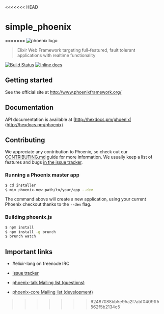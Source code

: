 <<<<<<< HEAD
# simple_phoenix
=======
![phoenix logo](https://raw.githubusercontent.com/phoenixframework/phoenix/master/priv/static/phoenix.png)
> Elixir Web Framework targeting full-featured, fault tolerant applications with realtime functionality

[![Build Status](https://api.travis-ci.org/phoenixframework/phoenix.svg)](https://travis-ci.org/phoenixframework/phoenix)
[![Inline docs](http://inch-ci.org/github/phoenixframework/phoenix.svg)](http://inch-ci.org/github/phoenixframework/phoenix)

## Getting started

See the official site at http://www.phoenixframework.org/

## Documentation

API documentation is available at [http://hexdocs.pm/phoenix](http://hexdocs.pm/phoenix)

## Contributing

We appreciate any contribution to Phoenix, so check out our [CONTRIBUTING.md](CONTRIBUTING.md) guide for more information. We usually keep a list of features and bugs [in the issue tracker][1].

### Running a Phoenix master app

```bash
$ cd installer
$ mix phoenix.new path/to/your/app --dev
```

The command above will create a new application, using your current Phoenix checkout thanks to the `--dev` flag.

### Building phoenix.js

```bash
$ npm install
$ npm install -g brunch
$ brunch watch
```

## Important links

* \#elixir-lang on freenode IRC
* [Issue tracker][1]
* [phoenix-talk Mailing list (questions)][2]
* [phoenix-core Mailing list (development)][3]

  [1]: https://github.com/phoenixframework/phoenix/issues
  [2]: http://groups.google.com/group/phoenix-talk
  [3]: http://groups.google.com/group/phoenix-core
>>>>>>> 62487088bb5e95a2f7abf0409ff5562f5b2134c5
